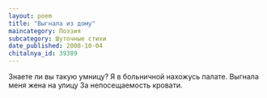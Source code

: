 ```yaml
---
layout: poem
title: "Выгнала из дому"
maincategory: Поэзия
subcategory: Шуточные стихи
date_published: 2008-10-04
chitalnya_id: 39389
---
```





Знаете ли вы такую умницу?
Я в больничной нахожусь палате.
Выгнала меня жена на улицу
За непосещаемость кровати.

 





